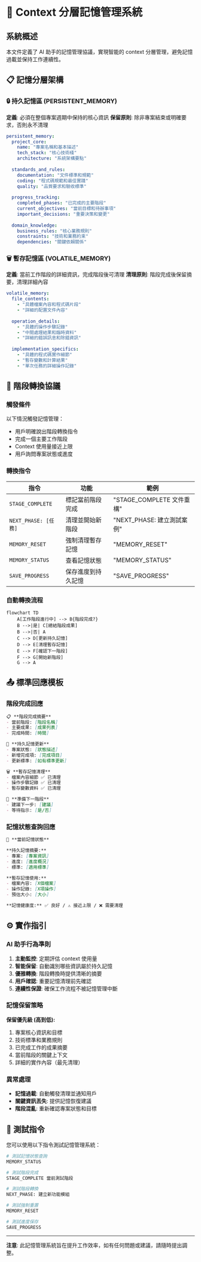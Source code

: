 # 🧠 Context 分層記憶管理系統

## 系統概述

本文件定義了 AI 助手的記憶管理協議，實現智能的 context 分層管理，避免記憶過載並保持工作連續性。

## 📋 記憶分層架構

### 🔒 持久記憶區 (PERSISTENT_MEMORY)
**定義**: 必須在整個專案週期中保持的核心資訊
**保留原則**: 除非專案結束或明確要求，否則永不清理

```yaml
persistent_memory:
  project_core:
    name: "專案名稱和基本描述"
    tech_stack: "核心技術棧"
    architecture: "系統架構要點"
    
  standards_and_rules:
    documentation: "文件標準和規範"
    coding: "程式碼規範和最佳實踐"
    quality: "品質要求和驗收標準"
    
  progress_tracking:
    completed_phases: "已完成的主要階段"
    current_objectives: "當前目標和待辦事項"
    important_decisions: "重要決策和變更"
    
  domain_knowledge:
    business_rules: "核心業務規則"
    constraints: "技術和業務約束"
    dependencies: "關鍵依賴關係"
```

### 🗑️ 暫存記憶區 (VOLATILE_MEMORY)
**定義**: 當前工作階段的詳細資訊，完成階段後可清理
**清理原則**: 階段完成後保留摘要，清理詳細內容

```yaml
volatile_memory:
  file_contents:
    - "具體檔案內容和程式碼片段"
    - "詳細的配置文件內容"
    
  operation_details:
    - "具體的操作步驟記錄"
    - "中間處理結果和臨時資料"
    - "詳細的錯誤訊息和除錯資訊"
    
  implementation_specifics:
    - "具體的程式碼實作細節"
    - "暫存變數和計算結果"
    - "單次任務的詳細操作記錄"
```

## 🔄 階段轉換協議

### 觸發條件
以下情況觸發記憶管理：
- 用戶明確說出階段轉換指令
- 完成一個主要工作階段
- Context 使用量接近上限
- 用戶詢問專案狀態或進度

### 轉換指令

| 指令 | 功能 | 範例 |
|------|------|------|
| `STAGE_COMPLETE` | 標記當前階段完成 | "STAGE_COMPLETE 文件重構" |
| `NEXT_PHASE: [任務]` | 清理並開始新階段 | "NEXT_PHASE: 建立測試案例" |
| `MEMORY_RESET` | 強制清理暫存記憶 | "MEMORY_RESET" |
| `MEMORY_STATUS` | 查看記憶狀態 | "MEMORY_STATUS" |
| `SAVE_PROGRESS` | 保存進度到持久記憶 | "SAVE_PROGRESS" |

### 自動轉換流程

```mermaid
flowchart TD
    A[工作階段進行中] --> B{階段完成?}
    B -->|是| C[總結階段成果]
    B -->|否| A
    C --> D[更新持久記憶]
    D --> E[清理暫存記憶]
    E --> F[確認下一階段]
    F --> G[開始新階段]
    G --> A
```

## 📤 標準回應模板

### 階段完成回應
```markdown
📋 **階段完成摘要**
- 當前階段: [階段名稱]
- 主要成果: [成果列表]
- 完成時間: [時間]

💾 **持久記憶更新**
- 專案狀態: [狀態描述]
- 新增完成項: [完成項目]
- 更新標準: [如有標準更新]

🗑️ **暫存記憶清理**
- 檔案內容細節 ✅ 已清理
- 操作步驟記錄 ✅ 已清理  
- 暫存變數資料 ✅ 已清理

🎯 **準備下一階段**
- 建議下一步: [建議]
- 等待指示: [是/否]
```

### 記憶狀態查詢回應
```markdown
🧠 **當前記憶狀態**

**持久記憶摘要:**
- 專案: [專案資訊]
- 進度: [進度概況]
- 標準: [適用標準]

**暫存記憶使用:**
- 檔案內容: [X個檔案]
- 操作記錄: [X項操作]
- 預估大小: [大小]

**記憶健康度:** ✅ 良好 / ⚠️ 接近上限 / ❌ 需要清理
```

## ⚙️ 實作指引

### AI 助手行為準則

1. **主動監控**: 定期評估 context 使用量
2. **智能保留**: 自動識別哪些資訊屬於持久記憶
3. **優雅轉換**: 階段轉換時提供清晰的摘要
4. **用戶確認**: 重要記憶清理前先確認
5. **連續性保證**: 確保工作流程不被記憶管理中斷

### 記憶保留策略

**保留優先級 (高到低):**
1. 專案核心資訊和目標
2. 技術標準和業務規則  
3. 已完成工作的成果摘要
4. 當前階段的關鍵上下文
5. 詳細的實作內容（最先清理）

### 異常處理

- **記憶過載**: 自動觸發清理並通知用戶
- **關鍵資訊丟失**: 提供記憶恢復建議
- **階段混亂**: 重新確認專案狀態和目標

## 🧪 測試指令

您可以使用以下指令測試記憶管理系統：

```bash
# 測試記憶狀態查詢
MEMORY_STATUS

# 測試階段完成
STAGE_COMPLETE 當前測試階段

# 測試階段轉換  
NEXT_PHASE: 建立新功能模組

# 測試強制重置
MEMORY_RESET

# 測試進度保存
SAVE_PROGRESS
```

---

**注意**: 此記憶管理系統旨在提升工作效率，如有任何問題或建議，請隨時提出調整。